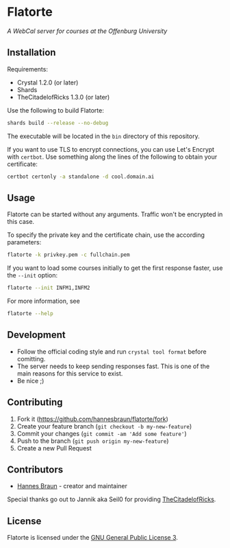 # Flatorte

*A WebCal server for courses at the Offenburg University*

## Installation

Requirements:
- Crystal 1.2.0 (or later)
- Shards
- TheCitadelofRicks 1.3.0 (or later)

Use the following to build Flatorte:
```bash
shards build --release --no-debug
```

The executable will be located in the `bin` directory of this repository.

If you want to use TLS to encrypt connections, you can use Let's Encrypt with `certbot`.
Use something along the lines of the following to obtain your certificate:
```bash
certbot certonly -a standalone -d cool.domain.ai
```

## Usage

Flatorte can be started without any arguments. Traffic won't be encrypted in this case.

To specify the private key and the certificate chain, use the according parameters:
```bash
flatorte -k privkey.pem -c fullchain.pem
```

If you want to load some courses initially to get the first response faster, use the `--init` option:
```bash
flatorte --init INFM1,INFM2
```

For more information, see
```bash
flatorte --help
```

## Development

- Follow the official coding style and run `crystal tool format` before comitting.
- The server needs to keep sending responses fast. This is one of the main reasons for this service to exist.
- Be nice ;)

## Contributing

1. Fork it (<https://github.com/hannesbraun/flatorte/fork>)
2. Create your feature branch (`git checkout -b my-new-feature`)
3. Commit your changes (`git commit -am 'Add some feature'`)
4. Push to the branch (`git push origin my-new-feature`)
5. Create a new Pull Request

## Contributors

- [Hannes Braun](https://github.com/hannesbraun) - creator and maintainer

Special thanks go out to Jannik aka Seil0 for providing [TheCitadelofRicks](https://git.mosad.xyz/Seil0/TheCitadelofRicks).

## License

Flatorte is licensed under the [GNU General Public License 3](LICENSE).
